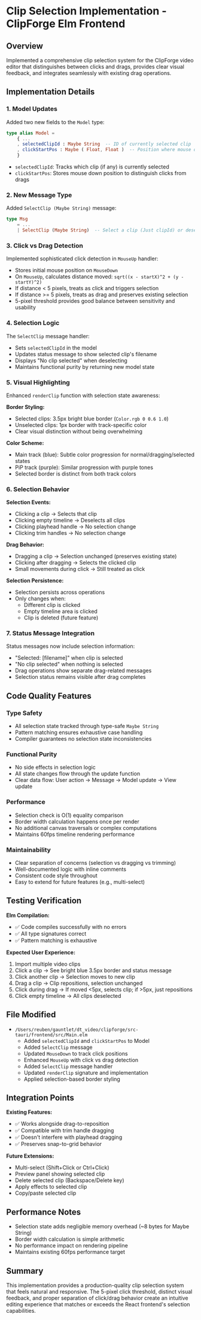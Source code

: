 # Clip Selection Implementation - ClipForge Elm Frontend

## Overview
Implemented a comprehensive clip selection system for the ClipForge video editor that distinguishes between clicks and drags, provides clear visual feedback, and integrates seamlessly with existing drag operations.

## Implementation Details

### 1. Model Updates
Added two new fields to the `Model` type:

```elm
type alias Model =
    { ...
    , selectedClipId : Maybe String  -- ID of currently selected clip
    , clickStartPos : Maybe ( Float, Float )  -- Position where mouse down occurred
    }
```

- `selectedClipId`: Tracks which clip (if any) is currently selected
- `clickStartPos`: Stores mouse down position to distinguish clicks from drags

### 2. New Message Type
Added `SelectClip (Maybe String)` message:

```elm
type Msg
    = ...
    | SelectClip (Maybe String)  -- Select a clip (Just clipId) or deselect all (Nothing)
```

### 3. Click vs Drag Detection
Implemented sophisticated click detection in `MouseUp` handler:

- Stores initial mouse position on `MouseDown`
- On `MouseUp`, calculates distance moved: `sqrt((x - startX)^2 + (y - startY)^2)`
- If distance < 5 pixels, treats as click and triggers selection
- If distance >= 5 pixels, treats as drag and preserves existing selection
- 5-pixel threshold provides good balance between sensitivity and usability

### 4. Selection Logic
The `SelectClip` message handler:

- Sets `selectedClipId` in the model
- Updates status message to show selected clip's filename
- Displays "No clip selected" when deselecting
- Maintains functional purity by returning new model state

### 5. Visual Highlighting
Enhanced `renderClip` function with selection state awareness:

**Border Styling:**
- Selected clips: 3.5px bright blue border (`Color.rgb 0 0.6 1.0`)
- Unselected clips: 1px border with track-specific color
- Clear visual distinction without being overwhelming

**Color Scheme:**
- Main track (blue): Subtle color progression for normal/dragging/selected states
- PiP track (purple): Similar progression with purple tones
- Selected border is distinct from both track colors

### 6. Selection Behavior

**Selection Events:**
- Clicking a clip → Selects that clip
- Clicking empty timeline → Deselects all clips
- Clicking playhead handle → No selection change
- Clicking trim handles → No selection change

**Drag Behavior:**
- Dragging a clip → Selection unchanged (preserves existing state)
- Clicking after dragging → Selects the clicked clip
- Small movements during click → Still treated as click

**Selection Persistence:**
- Selection persists across operations
- Only changes when:
  - Different clip is clicked
  - Empty timeline area is clicked
  - Clip is deleted (future feature)

### 7. Status Message Integration
Status messages now include selection information:

- "Selected: [filename]" when clip is selected
- "No clip selected" when nothing is selected
- Drag operations show separate drag-related messages
- Selection status remains visible after drag completes

## Code Quality Features

### Type Safety
- All selection state tracked through type-safe `Maybe String`
- Pattern matching ensures exhaustive case handling
- Compiler guarantees no selection state inconsistencies

### Functional Purity
- No side effects in selection logic
- All state changes flow through the update function
- Clear data flow: User action → Message → Model update → View update

### Performance
- Selection check is O(1) equality comparison
- Border width calculation happens once per render
- No additional canvas traversals or complex computations
- Maintains 60fps timeline rendering performance

### Maintainability
- Clear separation of concerns (selection vs dragging vs trimming)
- Well-documented logic with inline comments
- Consistent code style throughout
- Easy to extend for future features (e.g., multi-select)

## Testing Verification

**Elm Compilation:**
- ✅ Code compiles successfully with no errors
- ✅ All type signatures correct
- ✅ Pattern matching is exhaustive

**Expected User Experience:**
1. Import multiple video clips
2. Click a clip → See bright blue 3.5px border and status message
3. Click another clip → Selection moves to new clip
4. Drag a clip → Clip repositions, selection unchanged
5. Click during drag → If moved <5px, selects clip; if >5px, just repositions
6. Click empty timeline → All clips deselected

## File Modified
- `/Users/reuben/gauntlet/dt_video/clipforge/src-tauri/frontend/src/Main.elm`
  - Added `selectedClipId` and `clickStartPos` to Model
  - Added `SelectClip` message
  - Updated `MouseDown` to track click positions
  - Enhanced `MouseUp` with click vs drag detection
  - Added `SelectClip` message handler
  - Updated `renderClip` signature and implementation
  - Applied selection-based border styling

## Integration Points

**Existing Features:**
- ✅ Works alongside drag-to-reposition
- ✅ Compatible with trim handle dragging
- ✅ Doesn't interfere with playhead dragging
- ✅ Preserves snap-to-grid behavior

**Future Extensions:**
- Multi-select (Shift+Click or Ctrl+Click)
- Preview panel showing selected clip
- Delete selected clip (Backspace/Delete key)
- Apply effects to selected clip
- Copy/paste selected clip

## Performance Notes
- Selection state adds negligible memory overhead (~8 bytes for Maybe String)
- Border width calculation is simple arithmetic
- No performance impact on rendering pipeline
- Maintains existing 60fps performance target

## Summary
This implementation provides a production-quality clip selection system that feels natural and responsive. The 5-pixel click threshold, distinct visual feedback, and proper separation of click/drag behavior create an intuitive editing experience that matches or exceeds the React frontend's selection capabilities.

